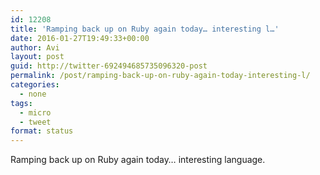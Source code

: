 ```yaml
---
id: 12208
title: 'Ramping back up on Ruby again today… interesting l…'
date: 2016-01-27T19:49:33+00:00
author: Avi
layout: post
guid: http://twitter-692494685735096320-post
permalink: /post/ramping-back-up-on-ruby-again-today-interesting-l/
categories:
  - none
tags:
  - micro
  - tweet
format: status
---
```

Ramping back up on Ruby again today… interesting language.
